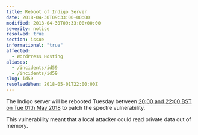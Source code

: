 ```yaml
---
title: Reboot of Indigo Server
date: 2018-04-30T09:33:00+00:00
modified: 2018-04-30T09:33:00+00:00
severity: notice
resolved: true
section: issue
informational: "true"
affected:
  - WordPress Hosting
aliases:
  - /incidents/id59
  - /incidents/id59
slug: id59
resolvedWhen: 2018-05-01T22:00:00Z
---
```


The Indigo server will be rebooted Tuesday between [20:00 and 22:00 BST on Tue 01th May 2018](https://www.timeanddate.com/worldclock/fixedtime.html?iso=20180501T19&ah=2) to patch the spectre vulnerability.

This vulnerability meant that a local attacker could read private data out of memory.

